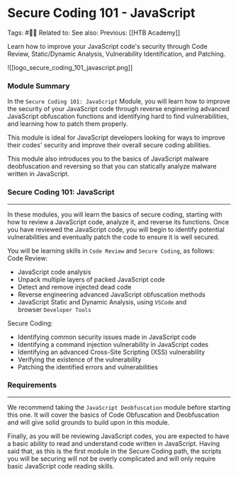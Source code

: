 # Secure Coding 101 - JavaScript

Tags: #🧑‍🎓 
Related to:
See also:
Previous: [[HTB Academy]]

Learn how to improve your JavaScript code's security through Code Review, Static/Dynamic Analysis, Vulnerability Identification, and Patching.

![[logo_secure_coding_101_javascript.png]]

### Module Summary

In the `Secure Coding 101: JavaScript` Module, you will learn how to improve the security of your JavaScript code through reverse engineering advanced JavaScript obfuscation functions and identifying hard to find vulnerabilities, and learning how to patch them properly.

This module is ideal for JavaScript developers looking for ways to improve their codes' security and improve their overall secure coding abilities.

This module also introduces you to the basics of JavaScript malware deobfuscation and reversing so that you can statically analyze malware written in JavaScript.

### Secure Coding 101: JavaScript
-----------------------------

In these modules, you will learn the basics of secure coding, starting with how to review a JavaScript code, analyze it, and reverse its functions. Once you have reviewed the JavaScript code, you will begin to identify potential vulnerabilities and eventually patch the code to ensure it is well secured.

You will be learning skills in `Code Review` and `Secure Coding`, as follows:\
Code Review:

-   JavaScript code analysis
-   Unpack multiple layers of packed JavaScript code
-   Detect and remove injected dead code
-   Reverse engineering advanced JavaScript obfuscation methods
-   JavaScript Static and Dynamic Analysis, using `VSCode` and browser `Developer Tools`

Secure Coding:

-   Identifying common security issues made in JavaScript code
-   Identifying a command injection vulnerability in JavaScript codes
-   Identifying an advanced Cross-Site Scripting (XSS) vulnerability
-   Verifying the existence of the vulnerability
-   Patching the identified errors and vulnerabilities

### Requirements
------------

We recommend taking the `JavaScript Deobfuscation` module before starting this one. It will cover the basics of Code Obfuscation and Deobfuscation and will give solid grounds to build upon in this module.

Finally, as you will be reviewing JavaScript codes, you are expected to have a basic ability to read and understand code written in JavaScript. Having said that, as this is the first module in the Secure Coding path, the scripts you will be securing will not be overly complicated and will only require basic JavaScript code reading skills.